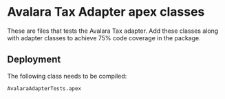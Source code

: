# Avalara Tax Adapter apex classes

These are files that tests the Avalara Tax adapter.
Add these classes along with adapter classes to achieve 75% code coverage in the package.

## Deployment

The following class needs to be compiled:

```
AvalaraAdapterTests.apex

```
